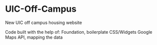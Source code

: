 UIC-Off-Campus
==============

New UIC off campus housing website

Code built with the help of:
Foundation, boilerplate CSS/Widgets
Google Maps API, mapping the data
